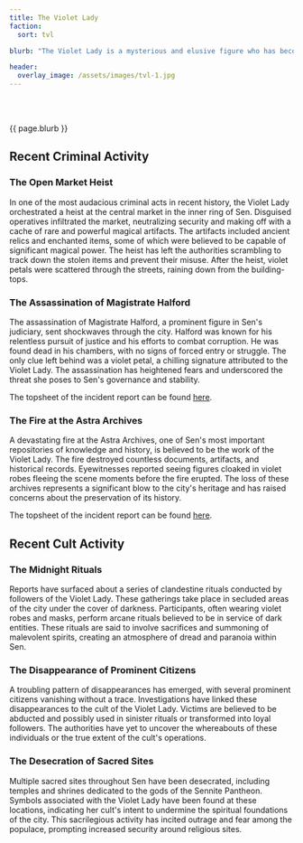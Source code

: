 ```yaml
---
title: The Violet Lady
faction:
  sort: tvl

blurb: "The Violet Lady is a mysterious and elusive figure who has become synonymous with criminal and cult activity in the Celestial City of Sen. Her presence is shrouded in secrecy, and she operates from the shadows, leaving behind only traces of her influence and the fear that follows in her wake. Despite extensive efforts by law enforcement and various factions within Sen, the true identity of the Violet Lady remains unknown, making her one of the most enigmatic and dangerous threats the city has ever faced."

header:
  overlay_image: /assets/images/tvl-1.jpg
---
```


<h1 id="overview" style="visibility: hidden; margin: 0px; padding: 0px;">Overview</h1>

{{ page.blurb }}

<!--more-->

## Recent Criminal Activity

### The Open Market Heist

In one of the most audacious criminal acts in recent history, the Violet Lady orchestrated a heist at the central market in the inner ring of Sen. Disguised operatives infiltrated the market, neutralizing security and making off with a cache of rare and powerful magical artifacts. The artifacts included ancient relics and enchanted items, some of which were believed to be capable of significant magical power. The heist has left the authorities scrambling to track down the stolen items and prevent their misuse. After the heist, violet petals were scattered through the streets, raining down from the building-tops.

### The Assassination of Magistrate Halford

The assassination of Magistrate Halford, a prominent figure in Sen's judiciary, sent shockwaves through the city. Halford was known for his relentless pursuit of justice and his efforts to combat corruption. He was found dead in his chambers, with no signs of forced entry or struggle. The only clue left behind was a violet petal, a chilling signature attributed to the Violet Lady. The assassination has heightened fears and underscored the threat she poses to Sen's governance and stability.

<p>The topsheet of the incident report can be found <a href="../content/incident-report-magistrate-halford">here</a>.</p>

### The Fire at the Astra Archives

A devastating fire at the Astra Archives, one of Sen's most important repositories of knowledge and history, is believed to be the work of the Violet Lady. The fire destroyed countless documents, artifacts, and historical records. Eyewitnesses reported seeing figures cloaked in violet robes fleeing the scene moments before the fire erupted. The loss of these archives represents a significant blow to the city's heritage and has raised concerns about the preservation of its history.

<p>The topsheet of the incident report can be found <a href="../content/incident-report-astra-archives">here</a>.</p>

## Recent Cult Activity

### The Midnight Rituals

Reports have surfaced about a series of clandestine rituals conducted by followers of the Violet Lady. These gatherings take place in secluded areas of the city under the cover of darkness. Participants, often wearing violet robes and masks, perform arcane rituals believed to be in service of dark entities. These rituals are said to involve sacrifices and summoning of malevolent spirits, creating an atmosphere of dread and paranoia within Sen.

### The Disappearance of Prominent Citizens

A troubling pattern of disappearances has emerged, with several prominent citizens vanishing without a trace. Investigations have linked these disappearances to the cult of the Violet Lady. Victims are believed to be abducted and possibly used in sinister rituals or transformed into loyal followers. The authorities have yet to uncover the whereabouts of these individuals or the true extent of the cult's operations.

### The Desecration of Sacred Sites

Multiple sacred sites throughout Sen have been desecrated, including temples and shrines dedicated to the gods of the Sennite Pantheon. Symbols associated with the Violet Lady have been found at these locations, indicating her cult's intent to undermine the spiritual foundations of the city. This sacrilegious activity has incited outrage and fear among the populace, prompting increased security around religious sites.